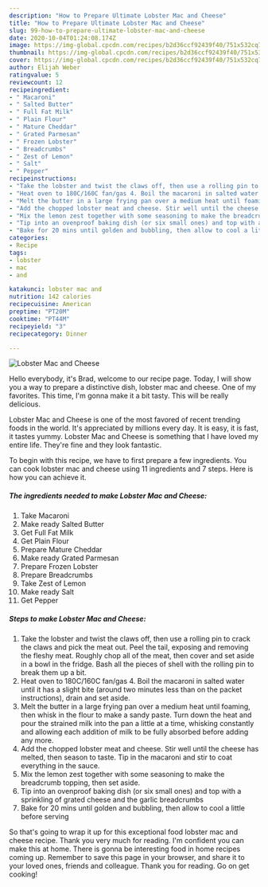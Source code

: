```yaml
---
description: "How to Prepare Ultimate Lobster Mac and Cheese"
title: "How to Prepare Ultimate Lobster Mac and Cheese"
slug: 99-how-to-prepare-ultimate-lobster-mac-and-cheese
date: 2020-10-04T01:24:08.174Z
image: https://img-global.cpcdn.com/recipes/b2d36ccf92439f40/751x532cq70/lobster-mac-and-cheese-recipe-main-photo.jpg
thumbnail: https://img-global.cpcdn.com/recipes/b2d36ccf92439f40/751x532cq70/lobster-mac-and-cheese-recipe-main-photo.jpg
cover: https://img-global.cpcdn.com/recipes/b2d36ccf92439f40/751x532cq70/lobster-mac-and-cheese-recipe-main-photo.jpg
author: Elijah Weber
ratingvalue: 5
reviewcount: 12
recipeingredient:
- " Macaroni"
- " Salted Butter"
- " Full Fat Milk"
- " Plain Flour"
- " Mature Cheddar"
- " Grated Parmesan"
- " Frozen Lobster"
- " Breadcrumbs"
- " Zest of Lemon"
- " Salt"
- " Pepper"
recipeinstructions:
- "Take the lobster and twist the claws off, then use a rolling pin to crack the claws and pick the meat out. Peel the tail, exposing and removing the fleshy meat. Roughly chop all of the meat, then cover and set aside in a bowl in the fridge. Bash all the pieces of shell with the rolling pin to break them up a bit."
- "Heat oven to 180C/160C fan/gas 4. Boil the macaroni in salted water until it has a slight bite (around two minutes less than on the packet instructions), drain and set aside."
- "Melt the butter in a large frying pan over a medium heat until foaming, then whisk in the flour to make a sandy paste. Turn down the heat and pour the strained milk into the pan a little at a time, whisking constantly and allowing each addition of milk to be fully absorbed before adding any more."
- "Add the chopped lobster meat and cheese. Stir well until the cheese has melted, then season to taste. Tip in the macaroni and stir to coat everything in the sauce."
- "Mix the lemon zest together with some seasoning to make the breadcrumb topping, then set aside."
- "Tip into an ovenproof baking dish (or six small ones) and top with a sprinkling of grated cheese and the garlic breadcrumbs"
- "Bake for 20 mins until golden and bubbling, then allow to cool a little before serving"
categories:
- Recipe
tags:
- lobster
- mac
- and

katakunci: lobster mac and 
nutrition: 142 calories
recipecuisine: American
preptime: "PT20M"
cooktime: "PT44M"
recipeyield: "3"
recipecategory: Dinner

---
```



![Lobster Mac and Cheese](https://img-global.cpcdn.com/recipes/b2d36ccf92439f40/751x532cq70/lobster-mac-and-cheese-recipe-main-photo.jpg)

Hello everybody, it's Brad, welcome to our recipe page. Today, I will show you a way to prepare a distinctive dish, lobster mac and cheese. One of my favorites. This time, I'm gonna make it a bit tasty. This will be really delicious.

Lobster Mac and Cheese is one of the most favored of recent trending foods in the world. It's appreciated by millions every day. It is easy, it is fast, it tastes yummy. Lobster Mac and Cheese is something that I have loved my entire life. They're fine and they look fantastic.




To begin with this recipe, we have to first prepare a few ingredients. You can cook lobster mac and cheese using 11 ingredients and 7 steps. Here is how you can achieve it.

<!--inarticleads1-->

##### The ingredients needed to make Lobster Mac and Cheese:

1. Take  Macaroni
1. Make ready  Salted Butter
1. Get  Full Fat Milk
1. Get  Plain Flour
1. Prepare  Mature Cheddar
1. Make ready  Grated Parmesan
1. Prepare  Frozen Lobster
1. Prepare  Breadcrumbs
1. Take  Zest of Lemon
1. Make ready  Salt
1. Get  Pepper




<!--inarticleads2-->

##### Steps to make Lobster Mac and Cheese:

1. Take the lobster and twist the claws off, then use a rolling pin to crack the claws and pick the meat out. Peel the tail, exposing and removing the fleshy meat. Roughly chop all of the meat, then cover and set aside in a bowl in the fridge. Bash all the pieces of shell with the rolling pin to break them up a bit.
1. Heat oven to 180C/160C fan/gas 4. Boil the macaroni in salted water until it has a slight bite (around two minutes less than on the packet instructions), drain and set aside.
1. Melt the butter in a large frying pan over a medium heat until foaming, then whisk in the flour to make a sandy paste. Turn down the heat and pour the strained milk into the pan a little at a time, whisking constantly and allowing each addition of milk to be fully absorbed before adding any more.
1. Add the chopped lobster meat and cheese. Stir well until the cheese has melted, then season to taste. Tip in the macaroni and stir to coat everything in the sauce.
1. Mix the lemon zest together with some seasoning to make the breadcrumb topping, then set aside.
1. Tip into an ovenproof baking dish (or six small ones) and top with a sprinkling of grated cheese and the garlic breadcrumbs
1. Bake for 20 mins until golden and bubbling, then allow to cool a little before serving




So that's going to wrap it up for this exceptional food lobster mac and cheese recipe. Thank you very much for reading. I'm confident you can make this at home. There is gonna be interesting food in home recipes coming up. Remember to save this page in your browser, and share it to your loved ones, friends and colleague. Thank you for reading. Go on get cooking!

